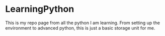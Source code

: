 # LearningPython
This is my repo page from all the python I am learning. From setting up the environment to advanced python, this is just a basic storage unit for me.
